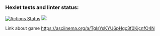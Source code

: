 ### Hexlet tests and linter status:
[![Actions Status](https://github.com/iamnotarwen/java-project-61/workflows/hexlet-check/badge.svg)](https://github.com/iamnotarwen/java-project-61/actions)
<a href="https://codeclimate.com/github/iamnotarwen/java-project-61/maintainability"><img src="https://api.codeclimate.com/v1/badges/781c5131f8f7288c2fb6/maintainability" /></a>

Link about game https://asciinema.org/a/TgIsYsKYU6pHgc3f0KjcnfO4N 
